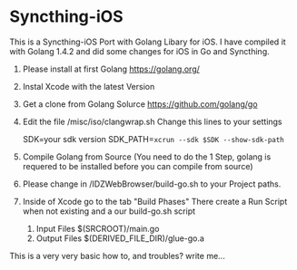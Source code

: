 # Syncthing-iOS

This is a Syncthing-iOS Port with Golang Libary for iOS. I have compiled it with Golang 1.4.2 and did some changes for iOS in Go and Syncthing.

1. Please install at first Golang https://golang.org/
2. Instal Xcode with the latest Version
3. Get a clone from Golang Solurce https://github.com/golang/go
4. Edit the file /misc/iso/clangwrap.sh 
    Change this lines to your settings
    
    SDK=your sdk version
    SDK_PATH=`xcrun --sdk $SDK --show-sdk-path`
5. Compile Golang from Source (You need to do the 1 Step, golang is requered to be installed before you can compile from source)
6. Please change in /IDZWebBrowser/build-go.sh to your Project paths.
7. Inside of Xcode go to the tab "Build Phases"
    There create a Run Script when not existing and a our build-go.sh script
      1. Input Files
        $(SRCROOT)/main.go
      2. Output Files
        $(DERIVED_FILE_DIR)/glue-go.a
        

This is a very very basic how to, and troubles? write me... 


    




